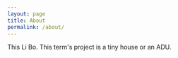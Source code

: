 ```yaml
---
layout: page
title: About
permalink: /about/
---
```


This Li Bo. This term's project is a tiny house or an ADU.



